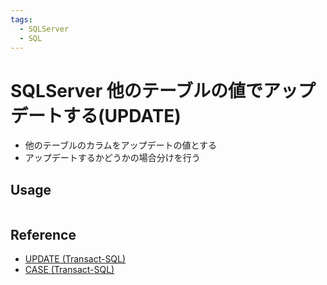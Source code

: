 ```yaml
---
tags:
  - SQLServer
  - SQL
---
```


# SQLServer 他のテーブルの値でアップデートする(UPDATE)

- 他のテーブルのカラムをアップデートの値とする
- アップデートするかどうかの場合分けを行う

## Usage

```sql
```

## Reference
- [UPDATE (Transact-SQL)](https://learn.microsoft.com/ja-jp/sql/t-sql/queries/update-transact-sql?view=sql-server-ver15)
- [CASE (Transact-SQL)](https://learn.microsoft.com/ja-jp/sql/t-sql/language-elements/case-transact-sql?view=sql-server-ver16)
